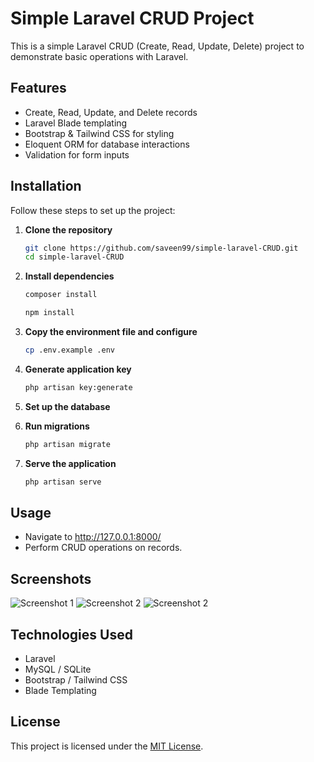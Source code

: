 









# Simple Laravel CRUD Project

This is a simple Laravel CRUD (Create, Read, Update, Delete) project to demonstrate basic operations with Laravel.

## Features

- Create, Read, Update, and Delete records
- Laravel Blade templating
- Bootstrap & Tailwind CSS for styling
- Eloquent ORM for database interactions
- Validation for form inputs

## Installation

Follow these steps to set up the project:

1. **Clone the repository**
   ```sh
   git clone https://github.com/saveen99/simple-laravel-CRUD.git
   cd simple-laravel-CRUD

2. **Install dependencies**
   ```sh
   composer install
   ```
   ```sh
   npm install

3. **Copy the environment file and configure**
   ```sh
   cp .env.example .env

4. **Generate application key**
   ```sh
   php artisan key:generate

5. **Set up the database**

7. **Run migrations**
   ```sh
   php artisan migrate

8. **Serve the application**
   ```sh
   php artisan serve

## Usage
- Navigate to http://127.0.0.1:8000/
- Perform CRUD operations on records.

## Screenshots

![Screenshot 1](screenshots/screenshot1.png)
![Screenshot 2](screenshots/screenshot2.png)
![Screenshot 2](screenshots/screenshot3.png)


## Technologies Used
- Laravel
- MySQL / SQLite
- Bootstrap / Tailwind CSS
- Blade Templating

## License
This project is licensed under the [MIT License](LICENSE).
